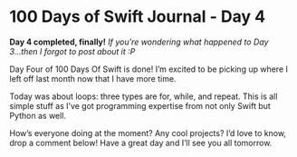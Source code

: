 # 100 Days of Swift Journal - Day 4

**Day 4 completed, finally!**
*If you're wondering what happened to Day 3...then I forgot to post about it :P*

Day Four of 100 Days Of Swift is done!
I’m excited to be picking up where I left off last month now that I have more time.

Today was about loops: three types are for, while, and repeat. This is all simple stuff as I’ve got programming expertise from not only Swift but Python as well.

How’s everyone doing at the moment? Any cool projects? I’d love to know, drop a comment below!
Have a great day and I’ll see you all tomorrow.
